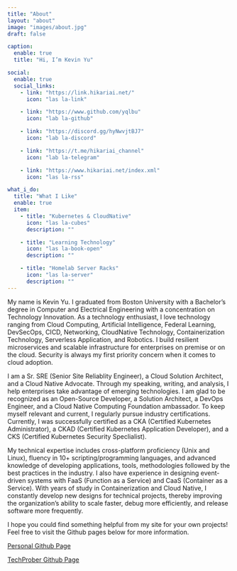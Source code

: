 ```yaml
---
title: "About"
layout: "about"
image: "images/about.jpg"
draft: false

caption:
  enable: true
  title: "Hi, I’m Kevin Yu"

social:
  enable: true
  social_links:
    - link: "https://link.hikariai.net/"
      icon: "las la-link"

    - link: "https://www.github.com/yqlbu"
      icon: "lab la-github"

    - link: "https://discord.gg/hyNwvjtBJ7"
      icon: "lab la-discord"

    - link: "https://t.me/hikariai_channel"
      icon: "lab la-telegram"

    - link: "https://www.hikariai.net/index.xml"
      icon: "las la-rss"

what_i_do:
  title: "What I Like"
  enable: true
  item:
    - title: "Kubernetes & CloudNative"
      icon: "las la-cubes"
      description: ""

    - title: "Learning Technology"
      icon: "las la-book-open"
      description: ""

    - title: "Homelab Server Racks"
      icon: "las la-server"
      description: ""
---
```


My name is Kevin Yu. I graduated from Boston University with a Bachelor’s degree in Computer and Electrical Engineering with a concentration on Technology Innovation. As a technology enthusiast, I love technology ranging from Cloud Computing, Artificial Intelligence, Federal Learning, DevSecOps, CICD, Networking, CloudNative Technology, Containerization Technology, Serverless Application, and Robotics. I build resilient microservices and scalable infrastructure for enterprises on premise or on the cloud. Security is always my first priority concern when it comes to cloud adoption.

I am a Sr. SRE (Senior Site Reliablity Engineer), a Cloud Solution Architect, and a Cloud Native Advocate. Through my speaking, writing, and analysis, I help enterprises take advantage of emerging technologies. I am glad to be recognized as an Open-Source Developer, a Solution Architect, a DevOps Engineer, and a Cloud Native Computing Foundation ambassador. To keep myself relevant and current, I regularly pursue industry certifications. Currently, I was successfully certified as a CKA (Certified Kubernetes Administrator), a CKAD (Certified Kubernetes Application Developer), and a CKS (Certified Kubernetes Security Speclialist).

My technical expertise includes cross-platform proficiency (Unix and Linux), fluency in 10+ scripting/programming languages, and advanced knowledge of developing applications, tools, methodologies followed by the best practices in the industry. I also have experience in designing event-driven systems with FaaS (Function as a Service) and CaaS (Container as a Service). With years of study in Containerization and Cloud Native, I constantly develop new designs for technical projects, thereby improving the organization’s ability to scale faster, debug more efficiently, and release software more frequently.

I hope you could find something helpful from my site for your own projects! Feel free to visit the Github pages below for more information.

[Personal Github Page](https://github.com/yqlbu)

[TechProber Github Page](https://github.com/TechProber/)
